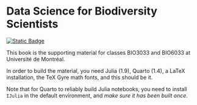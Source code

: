 # Data Science for Biodiversity Scientists

[![Static Badge](https://img.shields.io/badge/License-CC--BY--NC-green)](https://creativecommons.org/licenses/by-nc/4.0/)

This book is the supporting material for classes BIO3033 and BIO6033 at Université de Montréal.

In order to build the material, you need Julia (1.9), Quarto (1.4), a LaTeX installation, the TeX Gyre math fonts, and this should be it.

Note that for Quarto to reliably build Julia notebooks, you need to install `IJulia` in the default environment, and *make sure it has been built once*.
